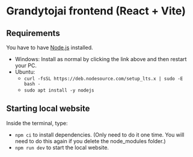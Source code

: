 # Grandytojai frontend (React + Vite)

## Requirements
You have to have [Node.js](https://nodejs.org/en) installed.
 - Windows: Install as normal by clicking the link above and then restart your PC.
 - Ubuntu: 
     - ```curl -fsSL https://deb.nodesource.com/setup_lts.x | sudo -E bash -```
     - ```sudo apt install -y nodejs```

## Starting local website
Inside the terminal, type:
- ```npm ci``` to install dependencies. (Only need to do it one time. You will need to do this again if you delete the node_modules folder.)
- ```npm run dev``` to start the local website.